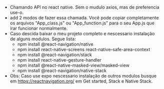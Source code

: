 - Chamando API no react native. Sem o mudulo axios, mas de preferencia use-o.
- add 2 modos de fazer essa chamada. Você pode copiar completamente os arquivos "App_class.js" ou "App_function.js" para o seu App.js que irar funcionar normalmente.
- Caso descida baixar o meu projeto completo e nescessario instalação de alguns modulos. Segue lista:
  - npm install @react-navigation/native
  - npm install react-native-screens react-native-safe-area-context
  - npm install @react-navigation/stack
  - npm install react-native-gesture-handler
  - npm install @react-native-masked-view/masked-view
  - npm install @react-navigation/native-stack
- Obs: Caso use expo nescessario instalação de outros modulos busque em https://reactnavigation.org/ em Get started, Stack e Native Stack.
